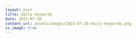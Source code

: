 ```yaml
---
layout: post
title: daily keywords
date: 2023-07-20
content_url: assets/images/2023-07-20-daily-keywords.png
is_image: true
---
```


